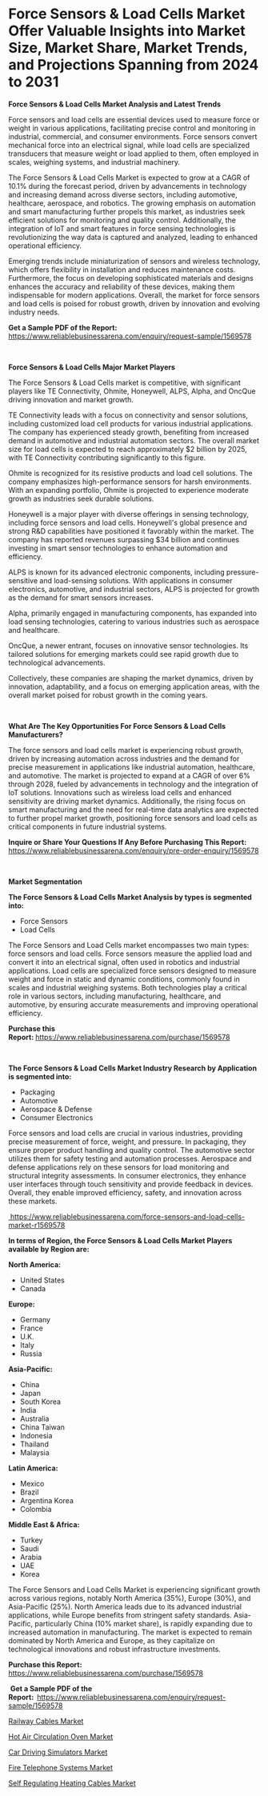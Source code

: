 <p><h1>Force Sensors & Load Cells Market Offer Valuable Insights into Market Size, Market Share, Market Trends, and Projections Spanning from 2024 to 2031</h1></p><p><strong>Force Sensors & Load Cells Market Analysis and Latest Trends</strong></p>
<p><p>Force sensors and load cells are essential devices used to measure force or weight in various applications, facilitating precise control and monitoring in industrial, commercial, and consumer environments. Force sensors convert mechanical force into an electrical signal, while load cells are specialized transducers that measure weight or load applied to them, often employed in scales, weighing systems, and industrial machinery.</p><p>The Force Sensors & Load Cells Market is expected to grow at a CAGR of 10.1% during the forecast period, driven by advancements in technology and increasing demand across diverse sectors, including automotive, healthcare, aerospace, and robotics. The growing emphasis on automation and smart manufacturing further propels this market, as industries seek efficient solutions for monitoring and quality control. Additionally, the integration of IoT and smart features in force sensing technologies is revolutionizing the way data is captured and analyzed, leading to enhanced operational efficiency.</p><p>Emerging trends include miniaturization of sensors and wireless technology, which offers flexibility in installation and reduces maintenance costs. Furthermore, the focus on developing sophisticated materials and designs enhances the accuracy and reliability of these devices, making them indispensable for modern applications. Overall, the market for force sensors and load cells is poised for robust growth, driven by innovation and evolving industry needs.</p></p>
<p><strong>Get a Sample PDF of the Report:&nbsp;</strong> <a href="https://www.reliablebusinessarena.com/enquiry/request-sample/1569578?utm_campaign=1726&utm_medium=2&utm_source=Github&utm_content=ia&utm_term=19102024&utm_id=force-sensors-load-cells">https://www.reliablebusinessarena.com/enquiry/request-sample/1569578</a></p>
<p>&nbsp;</p>
<p><strong>Force Sensors & Load Cells Major Market Players</strong></p>
<p><p>The Force Sensors & Load Cells market is competitive, with significant players like TE Connectivity, Ohmite, Honeywell, ALPS, Alpha, and OncQue driving innovation and market growth.</p><p>TE Connectivity leads with a focus on connectivity and sensor solutions, including customized load cell products for various industrial applications. The company has experienced steady growth, benefiting from increased demand in automotive and industrial automation sectors. The overall market size for load cells is expected to reach approximately $2 billion by 2025, with TE Connectivity contributing significantly to this figure.</p><p>Ohmite is recognized for its resistive products and load cell solutions. The company emphasizes high-performance sensors for harsh environments. With an expanding portfolio, Ohmite is projected to experience moderate growth as industries seek durable solutions.</p><p>Honeywell is a major player with diverse offerings in sensing technology, including force sensors and load cells. Honeywell's global presence and strong R&D capabilities have positioned it favorably within the market. The company has reported revenues surpassing $34 billion and continues investing in smart sensor technologies to enhance automation and efficiency.</p><p>ALPS is known for its advanced electronic components, including pressure-sensitive and load-sensing solutions. With applications in consumer electronics, automotive, and industrial sectors, ALPS is projected for growth as the demand for smart sensors increases.</p><p>Alpha, primarily engaged in manufacturing components, has expanded into load sensing technologies, catering to various industries such as aerospace and healthcare.</p><p>OncQue, a newer entrant, focuses on innovative sensor technologies. Its tailored solutions for emerging markets could see rapid growth due to technological advancements.</p><p>Collectively, these companies are shaping the market dynamics, driven by innovation, adaptability, and a focus on emerging application areas, with the overall market poised for robust growth in the coming years.</p></p>
<p>&nbsp;</p>
<p><strong>What Are The Key Opportunities For Force Sensors & Load Cells Manufacturers?</strong></p>
<p><p>The force sensors and load cells market is experiencing robust growth, driven by increasing automation across industries and the demand for precise measurement in applications like industrial automation, healthcare, and automotive. The market is projected to expand at a CAGR of over 6% through 2028, fueled by advancements in technology and the integration of IoT solutions. Innovations such as wireless load cells and enhanced sensitivity are driving market dynamics. Additionally, the rising focus on smart manufacturing and the need for real-time data analytics are expected to further propel market growth, positioning force sensors and load cells as critical components in future industrial systems.</p></p>
<p><strong>Inquire or Share Your Questions If Any Before Purchasing This Report:</strong> <a href="https://www.reliablebusinessarena.com/enquiry/pre-order-enquiry/1569578?utm_campaign=1726&utm_medium=2&utm_source=Github&utm_content=ia&utm_term=19102024&utm_id=force-sensors-load-cells">https://www.reliablebusinessarena.com/enquiry/pre-order-enquiry/1569578</a></p>
<p>&nbsp;</p>
<p><strong>Market Segmentation</strong></p>
<p><strong>The Force Sensors & Load Cells Market Analysis by types is segmented into:</strong></p>
<p><ul><li>Force Sensors</li><li>Load Cells</li></ul></p>
<p><p>The Force Sensors and Load Cells market encompasses two main types: force sensors and load cells. Force sensors measure the applied load and convert it into an electrical signal, often used in robotics and industrial applications. Load cells are specialized force sensors designed to measure weight and force in static and dynamic conditions, commonly found in scales and industrial weighing systems. Both technologies play a critical role in various sectors, including manufacturing, healthcare, and automotive, by ensuring accurate measurements and improving operational efficiency.</p></p>
<p><strong>Purchase this Report:&nbsp;</strong><a href="https://www.reliablebusinessarena.com/purchase/1569578?utm_campaign=1726&utm_medium=2&utm_source=Github&utm_content=ia&utm_term=19102024&utm_id=force-sensors-load-cells">https://www.reliablebusinessarena.com/purchase/1569578</a></p>
<p>&nbsp;</p>
<p><strong>The Force Sensors & Load Cells Market Industry Research by Application is segmented into:</strong></p>
<p><ul><li>Packaging</li><li>Automotive</li><li>Aerospace & Defense</li><li>Consumer Electronics</li></ul></p>
<p><p>Force sensors and load cells are crucial in various industries, providing precise measurement of force, weight, and pressure. In packaging, they ensure proper product handling and quality control. The automotive sector utilizes them for safety testing and automation processes. Aerospace and defense applications rely on these sensors for load monitoring and structural integrity assessments. In consumer electronics, they enhance user interfaces through touch sensitivity and provide feedback in devices. Overall, they enable improved efficiency, safety, and innovation across these markets.</p></p>
<p><a href="https://www.reliablebusinessarena.com/force-sensors-and-load-cells-market-r1569578?utm_campaign=1726&utm_medium=2&utm_source=Github&utm_content=ia&utm_term=19102024&utm_id=force-sensors-load-cells">&nbsp;https://www.reliablebusinessarena.com/force-sensors-and-load-cells-market-r1569578</a></p>
<p><strong>In terms of Region, the Force Sensors & Load Cells Market Players available by Region are:</strong></p>
<p>
    <p> <strong> North America: </strong>
        <ul>
            <li>United States</li>
            <li>Canada</li>
        </ul>
        </p> 
    <p> <strong> Europe: </strong>
        <ul>
            <li>Germany</li>
            <li>France</li>
            <li>U.K.</li>
            <li>Italy</li>
            <li>Russia</li>
        </ul>
        </p> 
    <p> <strong> Asia-Pacific: </strong>
        <ul>
            <li>China</li>
            <li>Japan</li>
            <li>South Korea</li>
            <li>India</li>
            <li>Australia</li>
            <li>China Taiwan</li>
            <li>Indonesia</li>
            <li>Thailand</li>
            <li>Malaysia</li>
        </ul>
        </p> 
    <p> <strong> Latin America: </strong>
        <ul>
            <li>Mexico</li>
            <li>Brazil</li>
            <li>Argentina Korea</li>
            <li>Colombia</li>
        </ul>
        </p> 
    <p> <strong> Middle East & Africa: </strong>
        <ul>
            <li>Turkey</li>
            <li>Saudi</li>
            <li>Arabia</li>
            <li>UAE</li>
            <li>Korea</li>
        </ul>
    </p>
    </p>
<p><p>The Force Sensors and Load Cells Market is experiencing significant growth across various regions, notably North America (35%), Europe (30%), and Asia-Pacific (25%). North America leads due to its advanced industrial applications, while Europe benefits from stringent safety standards. Asia-Pacific, particularly China (10% market share), is rapidly expanding due to increased automation in manufacturing. The market is expected to remain dominated by North America and Europe, as they capitalize on technological innovations and robust infrastructure investments.</p></p>
<p><strong>Purchase this Report: </strong><a href="https://www.reliablebusinessarena.com/purchase/1569578?utm_campaign=1726&utm_medium=2&utm_source=Github&utm_content=ia&utm_term=19102024&utm_id=force-sensors-load-cells">https://www.reliablebusinessarena.com/purchase/1569578</a></p>
<p>&nbsp;<strong>Get a Sample PDF of the Report:&nbsp;&nbsp;</strong><a href="https://www.reliablebusinessarena.com/enquiry/request-sample/1569578?utm_campaign=1726&utm_medium=2&utm_source=Github&utm_content=ia&utm_term=19102024&utm_id=force-sensors-load-cells">https://www.reliablebusinessarena.com/enquiry/request-sample/1569578</a></p>
<p><strong></strong></p>
<p><p><a href="https://www.linkedin.com/pulse/trends-global-railway-cables-market-forecast-analysis-2024-ghhlc?utm_campaign=1726&utm_medium=2&utm_source=Github&utm_content=ia&utm_term=19102024&utm_id=force-sensors-load-cells">Railway Cables Market</a></p><p><a href="https://issuu.com/reportprime-2/docs/hot-air-circulation-oven-market-siz_126e75db549074?utm_campaign=1726&utm_medium=2&utm_source=Github&utm_content=ia&utm_term=19102024&utm_id=force-sensors-load-cells">Hot Air Circulation Oven Market</a></p><p><a href="https://github.com/ParvinKhatun77/Market-Research-Report-List-1/blob/main/car-driving-simulators-market.md?utm_campaign=1726&utm_medium=2&utm_source=Github&utm_content=ia&utm_term=19102024&utm_id=force-sensors-load-cells">Car Driving Simulators Market</a></p><p><a href="https://www.linkedin.com/pulse/fire-telephone-systems-market-segmentation-geographical-regions-dyzef?utm_campaign=1726&utm_medium=2&utm_source=Github&utm_content=ia&utm_term=19102024&utm_id=force-sensors-load-cells">Fire Telephone Systems Market</a></p><p><a href="https://www.linkedin.com/pulse/sustainability-trends-self-regulating-heating-cables-industry-qfkic?utm_campaign=1726&utm_medium=2&utm_source=Github&utm_content=ia&utm_term=19102024&utm_id=force-sensors-load-cells">Self Regulating Heating Cables Market</a></p></p>